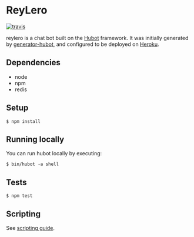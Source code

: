 # ReyLero

[![travis](https://img.shields.io/travis/magma-labs/reylero.svg)](https://travis-ci.org/magma-labs/reylero)

reylero is a chat bot built on the [Hubot][hubot] framework. It was
initially generated by [generator-hubot][generator-hubot], and configured to be
deployed on [Heroku][heroku].

[generator-hubot]: https://github.com/github/generator-hubot
[heroku]: http://www.heroku.com
[hubot]: http://hubot.github.com

## Dependencies

- node
- npm
- redis

## Setup

    $ npm install

## Running locally

You can run hubot locally by executing:

    $ bin/hubot -a shell

## Tests

    $ npm test

## Scripting

See [scripting guide](docs/scripting.md).
